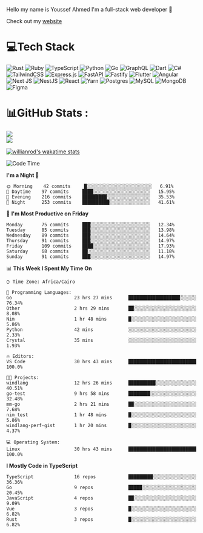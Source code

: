 Hello my name is Youssef Ahmed I'm a full-stack web developer 👋

Check out my [website](https://youssefahmed.vercel.app)
 
# 💻Tech Stack

![Rust](https://img.shields.io/badge/rust-%23000000.svg?style=for-the-badge&logo=rust&logoColor=white) ![Ruby](https://img.shields.io/badge/ruby-%23CC342D.svg?style=for-the-badge&logo=ruby&logoColor=white) ![TypeScript](https://img.shields.io/badge/typescript-%23007ACC.svg?style=for-the-badge&logo=typescript&logoColor=white) ![Python](https://img.shields.io/badge/python-3670A0?style=for-the-badge&logo=python&logoColor=ffdd54) ![Go](https://img.shields.io/badge/go-%2300ADD8.svg?style=for-the-badge&logo=go&logoColor=white) ![GraphQL](https://img.shields.io/badge/-GraphQL-E10098?style=for-the-badge&logo=graphql&logoColor=white) ![Dart](https://img.shields.io/badge/dart-%230175C2.svg?style=for-the-badge&logo=dart&logoColor=white) ![C#](https://img.shields.io/badge/c%23-%23239120.svg?style=for-the-badge&logo=c-sharp&logoColor=white) ![TailwindCSS](https://img.shields.io/badge/tailwindcss-%2338B2AC.svg?style=for-the-badge&logo=tailwind-css&logoColor=white) ![Express.js](https://img.shields.io/badge/express.js-%23404d59.svg?style=for-the-badge&logo=express&logoColor=%2361DAFB) ![FastAPI](https://img.shields.io/badge/FastAPI-005571?style=for-the-badge&logo=fastapi) ![Fastify](https://img.shields.io/badge/fastify-%23000000.svg?style=for-the-badge&logo=fastify&logoColor=white) ![Flutter](https://img.shields.io/badge/Flutter-%2302569B.svg?style=for-the-badge&logo=Flutter&logoColor=white) ![Angular](https://img.shields.io/badge/angular-%23DD0031.svg?style=for-the-badge&logo=angular&logoColor=white) ![Next JS](https://img.shields.io/badge/Next-black?style=for-the-badge&logo=next.js&logoColor=white) ![NestJS](https://img.shields.io/badge/nestjs-%23E0234E.svg?style=for-the-badge&logo=nestjs&logoColor=white) ![React](https://img.shields.io/badge/react-%2320232a.svg?style=for-the-badge&logo=react&logoColor=%2361DAFB) ![Yarn](https://img.shields.io/badge/yarn-%232C8EBB.svg?style=for-the-badge&logo=yarn&logoColor=white) ![Postgres](https://img.shields.io/badge/postgres-%23316192.svg?style=for-the-badge&logo=postgresql&logoColor=white) ![MySQL](https://img.shields.io/badge/mysql-%2300f.svg?style=for-the-badge&logo=mysql&logoColor=white) ![MongoDB](https://img.shields.io/badge/MongoDB-%234ea94b.svg?style=for-the-badge&logo=mongodb&logoColor=white)     ![Figma](https://img.shields.io/badge/figma-%23F24E1E.svg?style=for-the-badge&logo=figma&logoColor=white)

# 📊GitHub Stats :

![](https://github-readme-stats.vercel.app/api?username=joetifa2003&theme=tokyonight&hide_border=false&include_all_commits=false&count_private=false)<br/>
![](https://github-readme-streak-stats.herokuapp.com/?user=joetifa2003&theme=tokyonight&hide_border=false)<br/>

[![willianrod's wakatime stats](https://github-readme-stats.vercel.app/api/wakatime?username=joetifa2003&layout=compact)](https://github.com/anuraghazra/github-readme-stats)
<!--START_SECTION:waka-->
![Code Time](http://img.shields.io/badge/Code%20Time-831%20hrs%2019%20mins-blue)

**I'm a Night 🦉** 

```text
🌞 Morning    42 commits     █░░░░░░░░░░░░░░░░░░░░░░░░   6.91% 
🌆 Daytime    97 commits     ████░░░░░░░░░░░░░░░░░░░░░   15.95% 
🌃 Evening    216 commits    █████████░░░░░░░░░░░░░░░░   35.53% 
🌙 Night      253 commits    ██████████░░░░░░░░░░░░░░░   41.61%

```
📅 **I'm Most Productive on Friday** 

```text
Monday       75 commits     ███░░░░░░░░░░░░░░░░░░░░░░   12.34% 
Tuesday      85 commits     ███░░░░░░░░░░░░░░░░░░░░░░   13.98% 
Wednesday    89 commits     ███░░░░░░░░░░░░░░░░░░░░░░   14.64% 
Thursday     91 commits     ███░░░░░░░░░░░░░░░░░░░░░░   14.97% 
Friday       109 commits    ████░░░░░░░░░░░░░░░░░░░░░   17.93% 
Saturday     68 commits     ██░░░░░░░░░░░░░░░░░░░░░░░   11.18% 
Sunday       91 commits     ███░░░░░░░░░░░░░░░░░░░░░░   14.97%

```


📊 **This Week I Spent My Time On** 

```text
⌚︎ Time Zone: Africa/Cairo

💬 Programming Languages: 
Go                       23 hrs 27 mins      ███████████████████░░░░░░   76.34% 
Other                    2 hrs 29 mins       ██░░░░░░░░░░░░░░░░░░░░░░░   8.08% 
Nim                      1 hr 48 mins        █░░░░░░░░░░░░░░░░░░░░░░░░   5.86% 
Python                   42 mins             ░░░░░░░░░░░░░░░░░░░░░░░░░   2.33% 
Crystal                  35 mins             ░░░░░░░░░░░░░░░░░░░░░░░░░   1.93%

🔥 Editors: 
VS Code                  30 hrs 43 mins      █████████████████████████   100.0%

🐱‍💻 Projects: 
windlang                 12 hrs 26 mins      ██████████░░░░░░░░░░░░░░░   40.51% 
go-test                  9 hrs 58 mins       ████████░░░░░░░░░░░░░░░░░   32.48% 
mm-go                    2 hrs 21 mins       ██░░░░░░░░░░░░░░░░░░░░░░░   7.68% 
nim_test                 1 hr 48 mins        █░░░░░░░░░░░░░░░░░░░░░░░░   5.86% 
windlang-perf-gist       1 hr 20 mins        █░░░░░░░░░░░░░░░░░░░░░░░░   4.37%

💻 Operating System: 
Linux                    30 hrs 43 mins      █████████████████████████   100.0%

```

**I Mostly Code in TypeScript** 

```text
TypeScript               16 repos            █████████░░░░░░░░░░░░░░░░   36.36% 
Go                       9 repos             █████░░░░░░░░░░░░░░░░░░░░   20.45% 
JavaScript               4 repos             ██░░░░░░░░░░░░░░░░░░░░░░░   9.09% 
Vue                      3 repos             █░░░░░░░░░░░░░░░░░░░░░░░░   6.82% 
Rust                     3 repos             █░░░░░░░░░░░░░░░░░░░░░░░░   6.82%

```



<!--END_SECTION:waka-->
